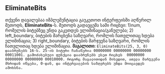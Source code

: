 ## EliminateBits
თქვენი დავალებაა იმპლემენტაცია გაუკეთოთ ინტერფეისში აღწერილ მეთოდს, **EliminateBits**-ს. მეთოდს გადაეცემა სამი რიცხვი: 1)num, რომელის ბიტებზეც უნდა გაკეთდეს ელიმინაცია/განულება; 2) left_boundary, ბიტების მარცხენა საზღვარი, რომლის ჩათვლითაც ხდება ელიმინაცია; 3) right_boundary, ბიტების მარჯვენა საზღვარი, რომლის ჩათვლითაც ხდება ელიმინაცია. **მაგალითი:** ```EliminateBits(25, 3, 0) დააბრუნებს 16-ს. 25-ის ბიტური ჩანაწერია 00000000 00000000 00000000 00011001. გამოძახებული ფუნქცია დააბრუნებს ესეთ რიცხვს  00000000 00000000 00000000 00010000. როგორც მაგალითიდან მიხვდით, ათვლა მარჯვენა მხრიდან იწყება, 0-დან, და ინტერვალების საზღვრებს უნდა მოიცავდეს ამოხსნა.``` 
